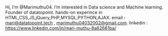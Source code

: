 Hi, I’m @Marimuthu04.
I’m interested in Data science and Machine learning.
Founder of datatopoint. hands-on experince in HTML,CSS,JS,jQuery,PHP,MYSQL,PYTHON,AJAX.
email : mari@datatopoint.tech , marimuthu04032002@gmail.com.
linkedin : https://www.linkedin.com/in/mari-muthu-8a62661ba/
